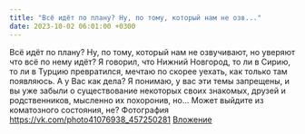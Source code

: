 ```yaml
---
title: "Всё идёт по плану? Ну, по тому, который нам не озв..."
date: 2023-10-02 06:01:00 +0300
---
```


Всё идёт по плану? Ну, по тому, который нам не озвучивают, но уверяют что всё по нему идёт?
Я говорил, что Нижний Новгород, то ли в Сирию, то ли в Турцию превратился, мечтаю по скорее уехать, как только там появляюсь. А у Вас как дела? Я понимаю, у вас эти темы запрещены, и вы уже забыли о существование некоторых своих знакомых, друзей и родственников, мысленно их похоронив, но... Может выйдите из коматозного состояния, не?
Фотография
<a class="vk-attach" href="https://vk.com/photo41076938_457250281">https://vk.com/photo41076938_457250281</a>
<a class="vk-attach" href="https://vk.com/photo41076938_457250281">Вложение</a>
